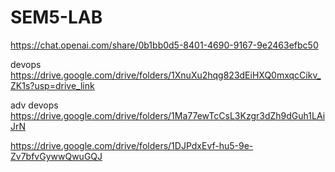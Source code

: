 # SEM5-LAB
https://chat.openai.com/share/0b1bb0d5-8401-4690-9167-9e2463efbc50

devops 
https://drive.google.com/drive/folders/1XnuXu2hqg823dEiHXQ0mxqcCikv_ZK1s?usp=drive_link


adv devops
https://drive.google.com/drive/folders/1Ma77ewTcCsL3Kzgr3dZh9dGuh1LAiJrN

https://drive.google.com/drive/folders/1DJPdxEvf-hu5-9e-Zv7bfvGywwQwuGQJ

